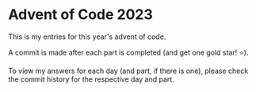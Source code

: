 # Advent of Code 2023

This is my entries for this year's advent of code.

A commit is made after each part is completed (and get one gold star! ⭐).

To view my answers for each day (and part, if there is one), please check the commit history for the respective day and part.